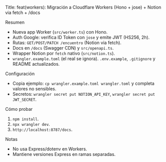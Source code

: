 Title: feat(workers): Migración a Cloudflare Workers (Hono + jose) + Notion via fetch + /docs

Resumen
- Nueva app Worker (`src/worker.ts`) con Hono.
- Auth Google: verifica ID Token con `jose` y emite JWT (HS256, 2h).
- Rutas: `GET/POST/PATCH /encuentro` (Notion via fetch).
- Docs en `/docs` (Swagger CDN) y `src/openapi.ts`.
- Wrapper Notion por `fetch` nativo (`src/notion.ts`).
- `wrangler.example.toml` (el real se ignora). `.env.example`, `.gitignore` y README actualizados.

Configuración
- Copia ejemplo: `cp wrangler.example.toml wrangler.toml` y completa valores no sensibles.
- Secretos: `wrangler secret put NOTION_API_KEY`, `wrangler secret put JWT_SECRET`.

Cómo probar
1) `npm install`.
2) `npx wrangler dev`.
3) `http://localhost:8787/docs`.

Notas
- No usa Express/dotenv en Workers.
- Mantiene versiones Express en ramas separadas.

